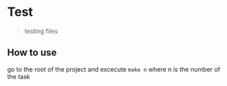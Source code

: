 # Test
> testing files

## How to use
go to the root of the project and excecute `make n` where
n is the number of the task
